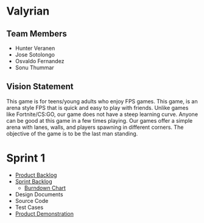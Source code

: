 # Valyrian

## Team Members

- Hunter Veranen
- Jose Sotolongo
- Osvaldo Fernandez
- Sonu Thummar

## Vision Statement

This game is for teens/young adults who enjoy FPS games. This game, is an arena style FPS
that is quick and easy to play with friends. Unlike games like Fortnite/CS:GO, our game does not
have a steep learning curve. Anyone can be good at this game in a few times playing. Our games offer
a simple arena with lanes, walls, and players spawning in different corners. The objective of the game
is to be the last man standing.

# Sprint 1

- [Product Backlog](https://docs.google.com/spreadsheets/d/1NJ3w4OmEa107pmdiB-9LuKJW2Jc6jOqnqPaMKcuhT1o/edit?usp=sharing)
- [Sprint Backlog](https://valyrian.myjetbrains.com/youtrack/agiles/103-2/104-2?backlog)
  - [Burndown Chart](https://valyrian.myjetbrains.com/youtrack/agiles/103-2/104-2?chart)
- Design Documents
- Source Code
- Test Cases
- [Product Demonstration](https://youtu.be/QbCcuO10zCs)

